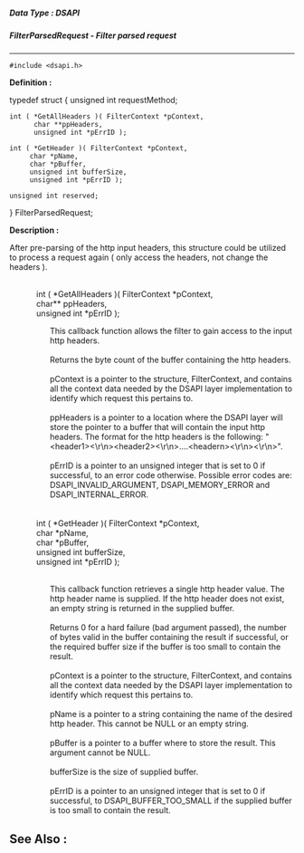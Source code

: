 ##### Data Type : DSAPI
##### FilterParsedRequest - Filter parsed request
---
```
#include <dsapi.h>
```

**Definition :**

typedef struct {
	unsigned int requestMethod;

	int ( *GetAllHeaders )( FilterContext *pContext,
	      char **ppHeaders,
	      unsigned int *pErrID );

	int ( *GetHeader )( FilterContext *pContext,
	     char *pName,
	     char *pBuffer,
	     unsigned int bufferSize,
	     unsigned int *pErrID );

	unsigned int reserved;
} FilterParsedRequest;

**Description :**

After pre-parsing of the http input headers, this structure could be utilized to process a request again ( only access the headers, not change the headers ). 
<ul>
<ul><br>
int ( *GetAllHeaders )( FilterContext *pContext,<br>
	char** ppHeaders,<br>
	unsigned int *pErrID );<br>

<ul>This callback function allows the filter to gain access to the input http headers.<br>
<br>
Returns the byte count of the buffer containing the http headers.<br>
<br>
pContext is a pointer to the structure, FilterContext, and contains all the context data needed by the DSAPI layer implementation to identify which request this pertains to.<br>
<br>
ppHeaders is a pointer to a location where the DSAPI layer will store the pointer to a buffer that will contain the input http headers. The format for the http headers is the following: &quot;&lt;header1&gt;&lt;\r\n&gt;&lt;header2&gt;&lt;\r\n&gt;....&lt;headern&gt;&lt;\r\n&gt;&lt;\r\n&gt;&quot;.<br>
<br>
pErrID is a pointer to an unsigned integer that is set to 0 if successful, to an error code otherwise. Possible error codes are: DSAPI_INVALID_ARGUMENT, DSAPI_MEMORY_ERROR and DSAPI_INTERNAL_ERROR.</ul>
<br>
<br>
int ( *GetHeader )( FilterContext *pContext,<br>
	char *pName,<br>
	char *pBuffer,<br>
	unsigned int bufferSize,<br>
	unsigned int *pErrID );
<ul><br>
This callback function retrieves a single http header value. The http header name is supplied. If the http header does not exist, an empty string is returned in the supplied buffer.<br>
<br>
Returns 0 for a hard failure (bad argument passed), the number of bytes valid in the buffer containing the result if successful, or the required buffer size if the buffer is too small to contain the result.<br>
<br>
pContext is a pointer to the structure, FilterContext, and contains all the context data needed by the DSAPI layer implementation to identify which request this pertains to.<br>
<br>
pName is a pointer to a string containing the name of the desired http header. This cannot be NULL or an empty string.<br>
<br>
pBuffer is a pointer to a buffer where to store the result. This argument cannot be NULL.<br>
<br>
bufferSize is the size of supplied buffer.<br>
<br>
pErrID is a pointer to an unsigned integer that is set to 0 if successful, to DSAPI_BUFFER_TOO_SMALL if the supplied buffer is too small to contain the result.</ul>
</ul>
</ul>



**See Also :**
---
